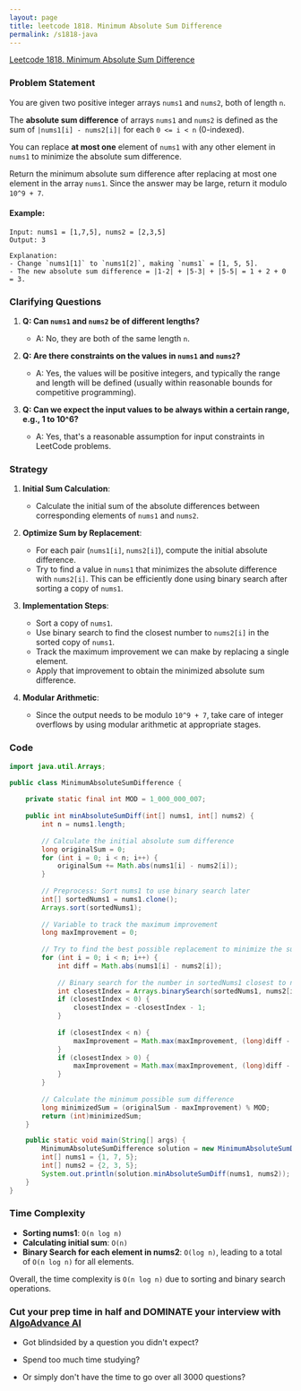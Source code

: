 ```yaml
---
layout: page
title: leetcode 1818. Minimum Absolute Sum Difference
permalink: /s1818-java
---
```

[Leetcode 1818. Minimum Absolute Sum Difference](https://algoadvance.github.io/algoadvance/l1818)
### Problem Statement
You are given two positive integer arrays `nums1` and `nums2`, both of length `n`.

The **absolute sum difference** of arrays `nums1` and `nums2` is defined as the sum of `|nums1[i] - nums2[i]|` for each `0 <= i < n` (0-indexed).

You can replace **at most one** element of `nums1` with any other element in `nums1` to minimize the absolute sum difference.

Return the minimum absolute sum difference after replacing at most one element in the array `nums1`. Since the answer may be large, return it modulo `10^9 + 7`.

#### Example:
```plaintext
Input: nums1 = [1,7,5], nums2 = [2,3,5]
Output: 3

Explanation:
- Change `nums1[1]` to `nums1[2]`, making `nums1` = [1, 5, 5].
- The new absolute sum difference = |1-2| + |5-3| + |5-5| = 1 + 2 + 0 = 3.
```

### Clarifying Questions
1. **Q: Can `nums1` and `nums2` be of different lengths?**
   - A: No, they are both of the same length `n`.

2. **Q: Are there constraints on the values in `nums1` and `nums2`?**
   - A: Yes, the values will be positive integers, and typically the range and length will be defined (usually within reasonable bounds for competitive programming).

3. **Q: Can we expect the input values to be always within a certain range, e.g., 1 to 10^6?**
   - A: Yes, that's a reasonable assumption for input constraints in LeetCode problems.

### Strategy
1. **Initial Sum Calculation**:
   - Calculate the initial sum of the absolute differences between corresponding elements of `nums1` and `nums2`.

2. **Optimize Sum by Replacement**:
   - For each pair (`nums1[i]`, `nums2[i]`), compute the initial absolute difference.
   - Try to find a value in `nums1` that minimizes the absolute difference with `nums2[i]`. This can be efficiently done using binary search after sorting a copy of `nums1`.

3. **Implementation Steps**:
   - Sort a copy of `nums1`.
   - Use binary search to find the closest number to `nums2[i]` in the sorted copy of `nums1`.
   - Track the maximum improvement we can make by replacing a single element.
   - Apply that improvement to obtain the minimized absolute sum difference.

4. **Modular Arithmetic**:
   - Since the output needs to be modulo `10^9 + 7`, take care of integer overflows by using modular arithmetic at appropriate stages.

### Code

```java
import java.util.Arrays;

public class MinimumAbsoluteSumDifference {
    
    private static final int MOD = 1_000_000_007;
    
    public int minAbsoluteSumDiff(int[] nums1, int[] nums2) {
        int n = nums1.length;
        
        // Calculate the initial absolute sum difference
        long originalSum = 0;
        for (int i = 0; i < n; i++) {
            originalSum += Math.abs(nums1[i] - nums2[i]);
        }
        
        // Preprocess: Sort nums1 to use binary search later
        int[] sortedNums1 = nums1.clone();
        Arrays.sort(sortedNums1);
        
        // Variable to track the maximum improvement
        long maxImprovement = 0;
        
        // Try to find the best possible replacement to minimize the sum difference
        for (int i = 0; i < n; i++) {
            int diff = Math.abs(nums1[i] - nums2[i]);
            
            // Binary search for the number in sortedNums1 closest to nums2[i]
            int closestIndex = Arrays.binarySearch(sortedNums1, nums2[i]);
            if (closestIndex < 0) {
                closestIndex = -closestIndex - 1;
            }
            
            if (closestIndex < n) {
                maxImprovement = Math.max(maxImprovement, (long)diff - Math.abs(sortedNums1[closestIndex] - nums2[i]));
            }
            if (closestIndex > 0) {
                maxImprovement = Math.max(maxImprovement, (long)diff - Math.abs(sortedNums1[closestIndex - 1] - nums2[i]));
            }
        }
        
        // Calculate the minimum possible sum difference
        long minimizedSum = (originalSum - maxImprovement) % MOD;
        return (int)minimizedSum;
    }

    public static void main(String[] args) {
        MinimumAbsoluteSumDifference solution = new MinimumAbsoluteSumDifference();
        int[] nums1 = {1, 7, 5};
        int[] nums2 = {2, 3, 5};
        System.out.println(solution.minAbsoluteSumDiff(nums1, nums2));  // Output: 3
    }
}
```

### Time Complexity
- **Sorting nums1**: `O(n log n)`
- **Calculating initial sum**: `O(n)`
- **Binary Search for each element in nums2**: `O(log n)`, leading to a total of `O(n log n)` for all elements.

Overall, the time complexity is `O(n log n)` due to sorting and binary search operations.


### Cut your prep time in half and DOMINATE your interview with [AlgoAdvance AI](https://algoAdvance.com)

- Got blindsided by a question you didn't expect?

- Spend too much time studying?

- Or simply don't have the time to go over all 3000 questions?

